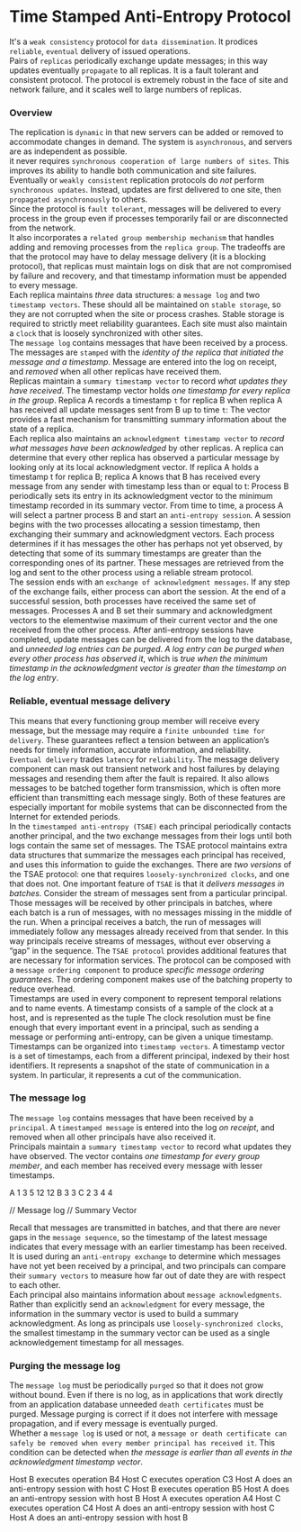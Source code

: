 # Time Stamped Anti-Entropy Protocol


It's a `weak consistency` protocol for `data dissemination`. It prodices `reliable`, `eventual` delivery of issued operations.  
Pairs of `replicas` periodically exchange update messages; in this way updates eventually `propagate`
to all replicas. It is a fault tolerant and consistent protocol. The protocol is extremely robust in the face of site and network failure, and it scales well to large numbers of replicas.

### Overview
The replication is `dynamic` in that new servers can be added or removed to accommodate changes in demand. The system is `asynchronous`, and servers are as independent as possible.  
it never requires `synchronous cooperation of large numbers of sites`. This improves its ability to handle both communication and site failures.  
Eventually or `weakly consistent` replication protocols do *not* perform `synchronous updates`. Instead, updates are first delivered to one site, then `propagated asynchronously` to others.  
Since the protocol is `fault tolerant`, messages will be delivered to every process in the group even if processes temporarily fail or are disconnected from the network.  
It also incorporates a `related group membership mechanism` that handles adding and removing processes from the
`replica group`. The tradeoffs are that the protocol may have to delay message delivery (it is a blocking
protocol), that replicas must maintain logs on disk that are not compromised by failure and recovery, and
that timestamp information must be appended to every message.  
Each replica maintains *three* data structures: a `message log` and two `timestamp vectors`. These should all
be maintained on `stable storage`, so they are not corrupted when the site or process crashes. Stable storage
is required to strictly meet reliability guarantees. Each site must also maintain a `clock` that is loosely
synchronized with other sites.  
The `message log` contains messages that have been received by a process. The messages are `stamped`
with the *identity of the replica that initiated the message and a timestamp*. Message are entered into the log
on receipt, and *removed* when all other replicas have received them.  
Replicas maintain a `summary timestamp vector` to record *what updates they have received*. The timestamp vector holds *one timestamp for every replica in the group*. Replica A records a timestamp `t` for replica B when replica A has received all update messages sent from B up to time `t`: The vector provides a fast mechanism for transmitting summary information about the state of a replica.  
Each replica also maintains an `acknowledgment timestamp vector` to *record what messages have been acknowledged* by other replicas. A replica can determine that every other replica has observed a particular message by looking only at its local acknowledgment vector. If replica A holds a timestamp t for replica B; replica A knows that B has received every message from any sender with timestamp less than or equal to t: Process B periodically sets its entry in its acknowledgment vector to the minimum timestamp recorded in its summary vector.
From time to time, a process A will select a partner process B and start an `anti-entropy session`. A session begins with the two processes allocating a session timestamp, then exchanging their summary and acknowledgment vectors. Each process determines if it has messages the other has perhaps not yet observed, by detecting that some of its summary timestamps are greater than the corresponding ones of its partner. These messages are retrieved from the log and sent to the other process using a reliable stream protocol.  
The session ends with an `exchange of acknowledgment messages`. If any step of the exchange fails, either
process can abort the session.
At the end of a successful session, both processes have received the same set of messages. Processes A
and B set their summary and acknowledgment vectors to the elementwise maximum of their current vector
and the one received from the other process.
After anti-entropy sessions have completed, update messages can be delivered from the log to the
database, and *unneeded log entries can be purged*. *A log entry can be purged when every other process has
observed it*, which is *true when the minimum timestamp in the acknowledgment vector is greater than the
timestamp on the log entry*.

### Reliable, eventual message delivery
This means that every functioning group member will receive every message, but the message may require a `finite
unbounded time for delivery`. These guarantees reflect a tension between an application’s needs for timely information, accurate information, and reliability.  
`Eventual delivery` trades `latency` for `reliability`. The message delivery component can mask out transient network and host failures by delaying messages and resending them after the fault is repaired. It also allows messages to be batched together form transmission, which is often more efficient than transmitting each message singly. Both of these features are especially important for mobile systems that can be disconnected from the Internet for extended periods.  
In the `timestamped anti-entropy (TSAE)` each principal periodically contacts another principal, and the two exchange messages from their logs until both logs contain the same set of messages. The TSAE protocol maintains extra data structures that summarize the messages each principal has received, and uses this information to guide the exchanges.
There are *two versions* of the TSAE protocol: one that requires `loosely-synchronized clocks`, and one that does not.
One important feature of `TSAE` is that it *delivers messages in batches*. Consider the stream of messages sent from a particular principal. Those messages will be received by other principals in batches, where each batch is a run of messages, with no messages missing in the middle of the run. When a principal receives a batch, the run of messages will immediately follow any messages already received from that sender. In this way principals receive streams of messages, without ever observing a “gap” in the sequence.
The `TSAE protocol` provides additional features that are necessary for information services. The protocol can be composed with a `message ordering component` to produce *specific message ordering guarantees*. The ordering component makes use of the batching property to reduce overhead.  
Timestamps are used in every component to represent temporal relations and to name events. A timestamp consists of a sample of the clock at a host, and is represented as the tuple The clock resolution must be fine enough that every important event in a principal, such as sending a message or performing anti-entropy, can be given a unique timestamp.
Timestamps can be organized into `timestamp vectors`. A timestamp vector is a set of timestamps, each from a different principal, indexed by their host identifiers. It represents a snapshot of the state of communication in a system. In particular, it represents a cut of the communication.  

### The message log
The `message log` contains messages that have been received by a `principal`. A `timestamped message` is entered into the log *on receipt*, and removed when all other principals have also received it.  
Principals maintain a `summary timestamp vector` to record what updates they have observed. The vector contains *one timestamp for every group member*, and each member has received every message with lesser timestamps.  

A	1	3	5	12			12
B	3	 					 3
C	2	3	4				 4

// Message log 				// Summary Vector

Recall that messages are transmitted in batches, and that there are never gaps in the `message sequence`, so the timestamp of the latest message indicates that every message with an earlier timestamp has been received.  
It is used during an `anti-entropy exchange` to determine which messages have not yet been received by a principal, and two principals can compare their `summary vectors` to measure how far out of date they are with respect to each other.  
Each principal also maintains information about `message acknowledgments`. Rather than explicitly send an `acknowledgment` for every message, the information in the summary vector is used to build a summary acknowledgment. As long as principals use `loosely-synchronized clocks`, the smallest timestamp in the summary vector can be used as a single acknowledgement timestamp for all messages.

### Purging the message log
The `message log` must be periodically `purged` so that it does not grow without bound. Even if there is no log, as in applications that work directly from an application database unneeded `death certificates` must be purged. Message purging is correct if it does not interfere with message propagation, and if every message is eventually purged.  
Whether a `message log` is used or not, a `message or death certificate can safely be removed when every member principal has received it`. This condition can be detected when *the message is earlier than all events in the acknowledgment timestamp vector*.


Host B executes operation B4
Host C executes operation C3
Host A does an anti-entropy session with host C
Host B executes operation B5
Host A does an anti-entropy session with host B
Host A executes operation A4
Host C executes operation C4
Host A does an anti-entropy session with host C
Host A does an anti-entropy session with host B